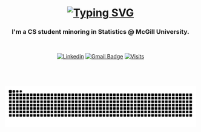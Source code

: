 
<h1 align="center">
<a href="https://git.io/typing-svg"><img src="https://readme-typing-svg.herokuapp.com?font=Fira+Code&size=25&pause=1000&color=b3feff&center=true&vCenter=true&width=435&lines=Hello!+%F0%9F%91%8B+I'm+Ryan;Welcome+to+my+Github+page!" alt="Typing SVG" /></a>
</h1>

<h3 align="center">I'm a CS student minoring in Statistics @ McGill University.</h3>
<br style="line-height: 0;"> <!-- Smaller line break -->
<div align="center">

[![Linkedin](https://img.shields.io/badge/linked-in-369?style=flat-square&logo=linkedin&logoColor=white&color=blue)](https://www.linkedin.com/in/ryanzhao2)
[![Gmail Badge](https://img.shields.io/badge/-ryan.zhao2@gmail.com-c14438?style=flat-square&logo=Gmail&logoColor=white&color=blue&link=mailto:ryan.zhao2@gmail.com)](mailto:ryan.zhao2@gmail.com)
[![Visits](https://komarev.com/ghpvc/?username=ryanzhao2&logo=GitHub&label=github%20visits&color=336699&logoColor=white&style=flat-square)](https://github.com/ryanzhao2)
</div>


<br clear="both">
<h1 align="center">
<img alt="snake eating my contributions" src="https://raw.githubusercontent.com/ryanzhao2/ryanzhao2/output/github-contribution-grid-snake.svg" />


###
